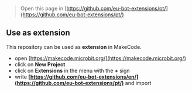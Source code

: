 
> Open this page in [https://github.com/eu-bot-extensions/pt/](https://github.com/eu-bot-extensions/pt/)

## Use as extension

This repository can be used as **extension** in MakeCode.

* open [https://makecode.microbit.org/](https://makecode.microbit.org/)
* click on **New Project**
* click on **Extensions** in the menu with the **+** sign
* write **[https://github.com/eu-bot-extensions/en/](https://github.com/eu-bot-extensions/pt/)** and import
